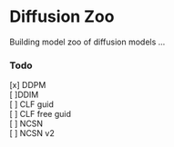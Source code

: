 # Diffusion Zoo
Building model zoo of diffusion models ...

### Todo
[x] DDPM <br>
[ ]DDIM <br>
[ ] CLF guid <br>
[ ] CLF free guid <br>
[ ] NCSN <br>
[ ] NCSN v2 <br>
